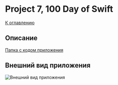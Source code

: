 #  Project 7, 100 Day of Swift
[К оглавлению](/README.md)
      
## Описание       
[Папка с кодом приложения](/100DayOfSwift/Project7)

## Внешний вид приложения

![Внешний вид приложения](./demonstration.gif)
